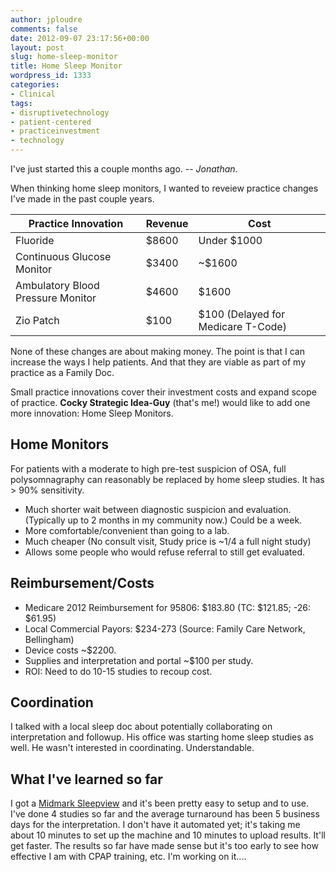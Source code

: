 ```yaml
---
author: jploudre
comments: false
date: 2012-09-07 23:17:56+00:00
layout: post
slug: home-sleep-monitor
title: Home Sleep Monitor
wordpress_id: 1333
categories:
- Clinical
tags:
- disruptivetechnology
- patient-centered
- practiceinvestment
- technology
---
```


I've just started this a couple months ago. -- *Jonathan*.

When thinking home sleep monitors, I wanted to reveiew practice changes I've made in the past couple years.

Practice Innovation | Revenue | Cost
----------|------------|----------
Fluoride| $8600 | Under $1000
Continuous Glucose Monitor | $3400 | ~$1600
Ambulatory Blood Pressure Monitor | $4600 | $1600
Zio Patch | $100 | $100 (Delayed for Medicare T-Code)

None of these changes are about making money. The point is that I can increase the ways I help patients. And that they are viable as part of my practice as a Family Doc.

Small practice innovations cover their investment costs and expand scope of practice. **Cocky Strategic Idea-Guy** (that's me!) would like to add one more innovation: Home Sleep Monitors.

## Home Monitors

For patients with a moderate to high pre-test suspicion of OSA, full polysomnagraphy can reasonably be replaced by home sleep studies. It has > 90% sensitivity.  

* Much shorter wait between diagnostic suspicion and evaluation. (Typically up to 2 months in my community now.) Could be a week.
* More comfortable/convenient than going to a lab.
* Much cheaper (No consult visit, Study price is ~1/4 a full night study)
* Allows some people who would refuse referral to still get evaluated.

## Reimbursement/Costs

* Medicare 2012 Reimbursement for 95806: $183.80 (TC: $121.85; -26: $61.95)
* Local Commercial Payors: $234-273 (Source: Family Care Network, Bellingham)
* Device costs ~$2200.
* Supplies and interpretation and portal ~$100 per study.
* ROI: Need to do 10-15 studies to recoup cost.

## Coordination

I talked with a local sleep doc about potentially collaborating on interpretation and followup. His office was starting home sleep studies as well. He wasn't interested in coordinating. Understandable.

## What I've learned so far

I got a [Midmark Sleepview](http://www.midmark.com/en-us/MedicalProducts/ECGSpiroHolterStressVitals/Pages/MidmarkSleepView.aspx) and it's been pretty easy to setup and to use. I've done 4 studies so far and the average turnaround has been 5 business days for the interpretation. I don't have it automated yet; it's taking me about 10 minutes to set up the machine and 10 minutes to upload results. It'll get faster. The results so far have made sense but it's too early to see how effective I am with CPAP training, etc. I'm working on it.... 
